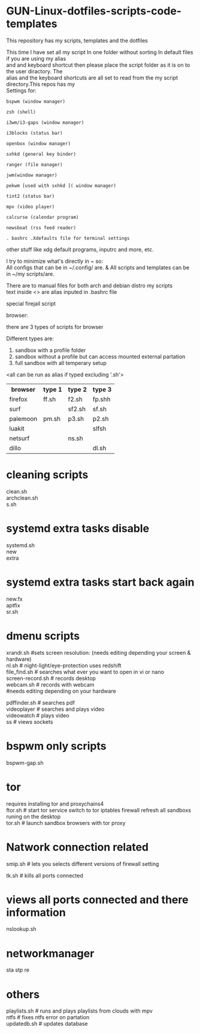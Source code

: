 # GUN-Linux-dotfiles-scripts-code-templates

This repository has my scripts, templates and the dotfiles

This time I have set all my script In one folder without sorting In default files if you are using my alias <br>
and and keyboard shortcut then please place the script folder as it is on to the user diractory. The <br>
alias and the keyboard shortcuts are all set to read from the my script directory.This repos has my<br>
Settings for:

    bspwm (window manager)
   
    zsh (shell)
    
    i3wm/i3-gaps (window manager)
    
    i3blocks (status bar)
    
    openbox (window manager)
   
    sxhkd (general key binder)
   
    ranger (file manager)
   
    jwm(window manager)
   
    pekwm [used with sxhkd ]( window manager)
   
    tint2 (status bar)
   
    mpv (video player)
   
    calcurse (calendar program)
   
    newsboat (rss feed reader) 
   
    . bashrc .Xdefaults file for terminal settings
   
   other stuff like xdg default programs, inputrc and more, etc.

I try to minimize what's directly in ~ so: <br>
All configs that can be in ~/.config/ are. & All scripts and templates can be in ~/my scripts/are. <br>


There are to manual files for both arch and debian distro my scripts <br>
text inside <> are alias inputed in .bashrc file<br>

special firejail script

browser:

there are 3 types of scripts for browser

Different types are: <br>
1. sandbox with a profile folder<br>
2. sandbox without a profile but can access mounted external partation<br>
3. full sandbox with all temperary setup<br>

<all can be run as alias if typed excluding '.sh'>
<table class="tg">
<tr>
    <th class="tg-yw4l">browser </th>
    <th class="tg-yw4l"> type 1</th>
    <th class="tg-yw4l">type 2 </th>
    <th class="tg-yw4l">type 3</th>
  </tr>
<tr>
    <td class="tg-yw4l">firefox </td>
    <td class="tg-yw4l"> ff.sh</td>
    <td class="tg-yw4l">f2.sh </td>
    <td class="tg-yw4l">fp.shh</td>
  </tr>
<tr>
    <td class="tg-yw4l">surf  </td>
    <td class="tg-yw4l"> </td>
    <td class="tg-yw4l"> sf2.sh</td>
    <td class="tg-yw4l">sf.sh</td>
  </tr>
<tr>
    <td class="tg-yw4l">palemoon </td>
    <td class="tg-yw4l">pm.sh </td>
    <td class="tg-yw4l">p3.sh </td>
    <td class="tg-yw4l">p2.sh</td>
  </tr>
<tr>
    <td class="tg-yw4l">luakit </td>
    <td class="tg-yw4l"> </td>
    <td class="tg-yw4l"> </td>
    <td class="tg-yw4l">slfsh</td>
  </tr>
     <tr>
    <td class="tg-yw4l">netsurf  </td>
    <td class="tg-yw4l"> </td>
    <td class="tg-yw4l">ns.sh</td>
    <td class="tg-yw4l"> </td>
  </tr>
     <tr>
    <td class="tg-yw4l">dillo  </td>
    <td class="tg-yw4l"> </td>
    <td class="tg-yw4l"> </td>
    <td class="tg-yw4l">dl.sh</td>
  </tr>
</table>

# cleaning scripts
clean.sh  <br>
archclean.sh  <br>
s.sh   <br>

# systemd extra tasks disable
systemd.sh  <br>
new  <br>
extra  <br>
# systemd extra tasks start back again
new.fx  <br>
aptfix  <br>
sr.sh <br>


# dmenu scripts 

xrandr.sh            #sets screen resolution: (needs editing depending your screen & hardware) <br>
nl.sh                              # night-light/eye-protection uses redshift <br>
file_find.sh                    # searches what ever you want to open in vi or nano <br>
screen-record.sh       # records desktop <br>
webcam.sh                # records with webcam  <br>
#needs editing depending on your hardware <br>

pdffinder.sh                # searches pdf  <br>
videoplayer               # searches and plays video  <br>
videowatch               # plays video  <br>
ss                                # views sockets  <br>


# bspwm only scripts

bspwm-gap.sh 


# tor

requires installing tor and proxychains4  <br>
ftor.sh     <alias torset>          # start tor service switch to tor iptables firewall refresh all sandboxs runing on the desktop  <br>
tor.sh      <alias stor>           # launch sandbox browsers with tor proxy  <br>


# Natwork connection related 

smip.sh  # lets you selects different versions of firewall setting  <br>

tk.sh    # kills all ports connected  <br>

# views all ports connected and there information 

nslookup.sh     <alias nsup>  <br>

# networkmanager
sta stp re      <can be run as alias>  <br>


# others 
playlists.sh    <alias yt>    # runs and plays playlists from clouds with mpv  <br>
ntfs            <alias ntfs>  # fixes ntfs error on partation  <br>
updatedb.sh                   # updates database  <br>


